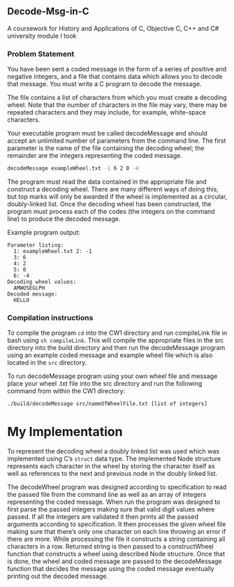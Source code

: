## Decode-Msg-in-C
A coursework for History and Applications of C, Objective C, C++ and C# university module I took

### Problem Statement

You have been sent a coded message in the form of a series of positive and negative integers, and a file that contains data which allows you to decode that message. You must write a C program to decode the message.


The file contains a list of characters from which you must create a decoding wheel. Note that the number of characters in the file may vary, there may be repeated characters and they may include, for example, white-space characters.

Your executable program must be called decodeMessage and should accept an unlimited number of parameters from the command line. The first parameter is the name of the file containing the decoding wheel; the remainder are the integers representing the coded message.

```bash
decodeMessage exampleWheel.txt -1 6 2 0 -4
```

The program must read the data contained in the appropriate file and construct a decoding wheel. There are many different ways of doing this, but top marks will only be awarded if the wheel is implemented as a circular, doubly-linked list. Once the decoding wheel has been constructed, the program must process each of the codes (the integers on the command line) to produce the decoded message.

Example program output:
```
Parameter listing:
  1: exampleWheel.txt 2: -1
  3: 6
  4: 2
  5: 0
  6: -4
Decoding wheel values:
  AMWOSEGLPH
Decoded message:
  HELLO
```




### Compilation instructions
To compile the program `cd` into the CW1 directory and run compileLink file in bash using `sh compileLink`. This will compile the appropriate files in the src directory into the build directory and then run the decodeMessage program using an example coded message and example wheel file which is also located in the `src` directory.

To run decodeMessage program using your own wheel file and message place your wheel .txt file into the src directory and run the following command from within the CW1 directory:

```bash
./build/decodeMessage src/nameOfWheelFile.txt [list of integers]
```

# My Implementation

To represent the decoding wheel a doubly linked list was used which was implemented using C’s `struct` data type. The implemented Node structure represents each character in the wheel by storing the character itself as well as references to the next and previous node in the doubly linked list.

The decodeWheel program was designed according to specification to read the passed file from the command line as well as an array of integers representing the coded message. When run the program was designed to first parse the passed integers making sure that valid digit values where passed. If all the integers are validated it then prints all the passed arguments according to specification. It then processes the given wheel file making sure that there’s only one character on each line throwing an error if there are more. While processing the file it constructs a string containing all characters in a row. Returned string is then passed to a constructWheel function that constructs a wheel using described Node structure. Once that is done, the wheel and coded message are passed to the decodeMessage function that decides the message using the coded message eventually printing out the decoded message.
